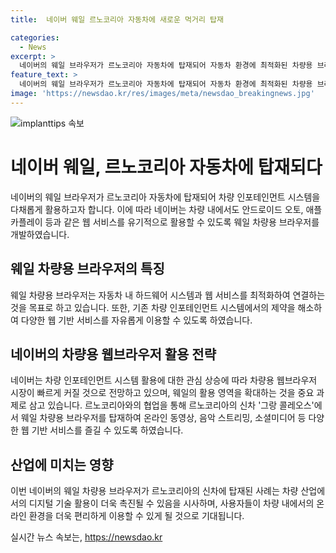 ```yaml
---
title:  네이버 웨일 르노코리아 자동차에 새로운 먹거리 탑재 

categories:
  - News
excerpt: >
  네이버의 웨일 브라우저가 르노코리아 자동차에 탑재되어 자동차 환경에 최적화된 차량용 브라우저로 주목받고 있다. 이는 자동차 업계의 수요를 고려한 전략으로, 2024 부산모빌리티쇼에서 공개되었다. 이 브라우저는 PC에서 자동차로의 확장을 통해 다양한 인포테인먼트 서비스를 제공하며, 자동차 내부의 하드웨어 시스템과 안드로이드 오토, 애플 카플레이 등과 연결돼 호환성이 높다. 또한, 이번 협업을 통해 르노코리아의 신차 그랑 콜레오스에서 다양한 웹 기반 서비스를 이용할 수 있다. 이러한 차량용 웹브라우저 시장이 빠르게 성장하고 있으며, 네이버에겐 웨일의 용처를 확대하는 것이 중요한 과제로 인식되고 있다.
feature_text: >
  네이버의 웨일 브라우저가 르노코리아 자동차에 탑재되어 자동차 환경에 최적화된 차량용 브라우저로 주목받고 있다. 이는 자동차 업계의 수요를 고려한 전략으로, 2024 부산모빌리티쇼에서 공개되었다. 이 브라우저는 PC에서 자동차로의 확장을 통해 다양한 인포테인먼트 서비스를 제공하며, 자동차 내부의 하드웨어 시스템과 안드로이드 오토, 애플 카플레이 등과 연결돼 호환성이 높다. 또한, 이번 협업을 통해 르노코리아의 신차 그랑 콜레오스에서 다양한 웹 기반 서비스를 이용할 수 있다. 이러한 차량용 웹브라우저 시장이 빠르게 성장하고 있으며, 네이버에겐 웨일의 용처를 확대하는 것이 중요한 과제로 인식되고 있다.
image: 'https://newsdao.kr/res/images/meta/newsdao_breakingnews.jpg'
---
```


<p><img src="https://newsdao.kr/res/images/meta/newsdao_breakingnews.jpg" alt="implanttips 속보" /></p>

<h1 data-ke-size="size26">네이버 웨일, 르노코리아 자동차에 탑재되다</h1>

<p data-ke-size="size16">네이버의 웨일 브라우저가 르노코리아 자동차에 탑재되어 차량 인포테인먼트 시스템을 다채롭게 활용하고자 합니다. 이에 따라 네이버는 차량 내에서도 안드로이드 오토, 애플 카플레이 등과 같은 웹 서비스를 유기적으로 활용할 수 있도록 웨일 차량용 브라우저를 개발하였습니다.</p>

<h2 data-ke-size="size24">웨일 차량용 브라우저의 특징</h2>

<p data-ke-size="size16">웨일 차량용 브라우저는 자동차 내 하드웨어 시스템과 웹 서비스를 최적화하여 연결하는 것을 목표로 하고 있습니다. 또한, 기존 차량 인포테인먼트 시스템에서의 제약을 해소하여 다양한 웹 기반 서비스를 자유롭게 이용할 수 있도록 하였습니다.</p>

<h2 data-ke-size="size24">네이버의 차량용 웹브라우저 활용 전략</h2>

<p data-ke-size="size16">네이버는 차량 인포테인먼트 시스템 활용에 대한 관심 상승에 따라 차량용 웹브라우저 시장이 빠르게 커질 것으로 전망하고 있으며, 웨일의 활용 영역을 확대하는 것을 중요 과제로 삼고 있습니다. 르노코리아와의 협업을 통해 르노코리아의 신차 '그랑 콜레오스'에서 웨일 차량용 브라우저를 탑재하여 온라인 동영상, 음악 스트리밍, 소셜미디어 등 다양한 웹 기반 서비스를 즐길 수 있도록 하였습니다.</p>

<h2 data-ke-size="size24">산업에 미치는 영향</h2>

<p data-ke-size="size16">이번 네이버의 웨일 차량용 브라우저가 르노코리아의 신차에 탑재된 사례는 차량 산업에서의 디지털 기술 활용이 더욱 촉진될 수 있음을 시사하며, 사용자들이 차량 내에서의 온라인 환경을 더욱 편리하게 이용할 수 있게 될 것으로 기대됩니다.</p>
실시간 뉴스 속보는, <a href="https://newsdao.kr" rel="dofollow">https://newsdao.kr</a>


